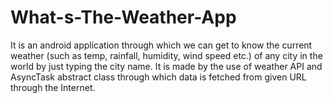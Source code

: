 # What-s-The-Weather-App
It is an android application through which we can get to know the current weather (such as temp,  rainfall, humidity, wind speed etc.) of any city in the world by just typing the city name. It  is made by the use of weather API and AsyncTask abstract class through which data is fetched from given URL through the Internet.
